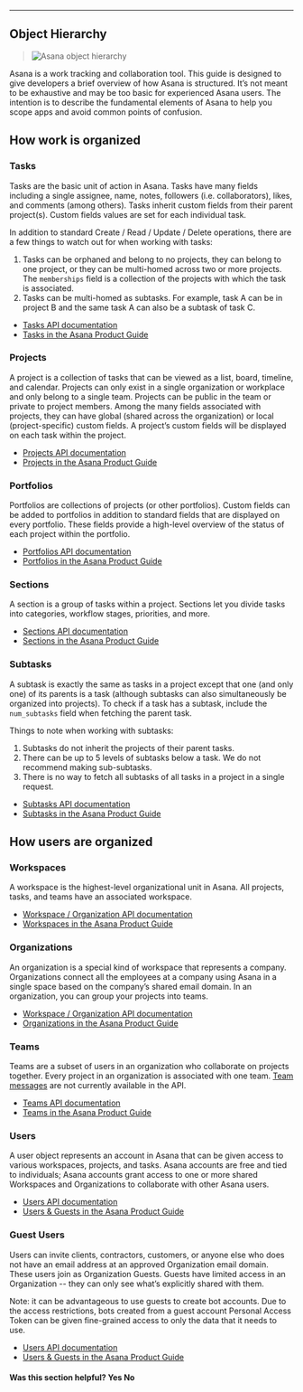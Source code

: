 <hr>
<section>

# Object Hierarchy

> ![Asana object hierarchy](https://luna1.co/b07faf.png)

<span class="description">
Asana is a work tracking and collaboration tool. This guide is designed to give developers a brief overview of how Asana is structured.  It’s not meant to be exhaustive and may be too basic for experienced Asana users.  The intention is to describe the fundamental elements of Asana to help you scope apps and avoid common points of confusion.
</span>

## How work is organized
<a id="how-work-in-asana-is-organized"></a>

<h3 id="tasks-hierarchy">Tasks</h3>

Tasks are the basic unit of action in Asana.  Tasks have many fields including a single assignee, name, notes, followers (i.e. collaborators), likes, and comments (among others). Tasks inherit custom fields from their parent project(s). Custom fields values are set for each individual task.  

In addition to standard Create / Read / Update / Delete operations, there are a few things to watch out for when working with tasks:

1. Tasks can be orphaned and belong to no projects, they can belong to one project, or they can be multi-homed across two or more projects. The `memberships` field is a collection of the projects with which the task is associated.    
2. Tasks can be multi-homed as subtasks.  For example, task A can be in project B and the same task A can also be a subtask of task C. 

* [Tasks API documentation](/docs/asana-tasks)
* [Tasks in the Asana Product Guide](https://asana.com/guide/help/tasks/actions)

<h3 id="projects-hierarchy">Projects</h3>

A project is a collection of tasks that can be viewed as a list, board, timeline, and calendar.  Projects can only exist in a single organization or workplace and only belong to a single team.  Projects can be public in the team or private to project members.  Among the many fields associated with projects, they can have global (shared across the organization) or local (project-specific) custom fields.  A project’s custom fields will be displayed on each task within the project.  

* [Projects API documentation](/docs/asana-projects)
* [Projects in the Asana Product Guide](https://asana.com/guide/help/projects/basics)

<h3 id="portfolios-hierarchy">Portfolios</h3>

Portfolios are collections of projects (or other portfolios). Custom fields can be added to portfolios in addition to standard fields that are displayed on every portfolio.  These fields provide a high-level overview of the status of each project within the portfolio. 

* [Portfolios API documentation](/docs/asana-portfolios)
* [Portfolios in the Asana Product Guide](https://asana.com/guide/help/premium/portfolios)

<h3 id="sections-hierarchy">Sections</h3>

A section is a group of tasks within a project. Sections let you divide tasks into categories, workflow stages, priorities, and more.

* [Sections API documentation](/docs/asana-sections)
* [Sections in the Asana Product Guide](https://asana.com/guide/help/projects/sections)

<h3 id="subtasks-hierarchy">Subtasks</h3>

A subtask is exactly the same as tasks in a project except that one (and only one) of its parents is a task (although subtasks can also simultaneously be organized into projects). To check if a task has a subtask, include the `num_subtasks` field when fetching the parent task.   

Things to note when working with subtasks:

1. Subtasks do not inherit the projects of their parent tasks.  
2. There can be up to 5 levels of subtasks below a task. We do not recommend making sub-subtasks. 
3. There is no way to fetch all subtasks of all tasks in a project in a single request. 

* [Subtasks API documentation](/docs/get-subtasks-from-a-task)
* [Subtasks in the Asana Product Guide](https://asana.com/guide/help/tasks/subtasks)

## How users are organized
<a id="how-users-of-asana-are-organized"></a>

<h3 id="workspaces-hierarchy">Workspaces</h3>

A workspace is the highest-level organizational unit in Asana. All projects, tasks, and teams have an associated workspace.

* [Workspace / Organization API documentation](/docs/asana-workspaces)
* [Workspaces in the Asana Product Guide](https://asana.com/guide/help/workspaces/basics)

<h3 id="organizations-hierarchy">Organizations</h3>

An organization is a special kind of workspace that represents a company. Organizations connect all the employees at a company using Asana in a single space based on the company’s shared email domain. In an organization, you can group your projects into teams. 

* [Workspace / Organization API documentation](/docs/asana-workspaces)
* [Organizations in the Asana Product Guide](https://asana.com/guide/help/organizations/basics)

<h3 id="teams-hierarchy">Teams</h3>

Teams are a subset of users in an organization who collaborate on projects together. Every project in an organization is associated with one team. [Team messages](https://asana.com/guide/help/fundamentals/messaging#gl-team) are not currently available in the API.

* [Teams API documentation](/docs/asana-teams)
* [Teams in the Asana Product Guide](https://asana.com/guide/help/organizations/team-basics)

<h3 id="users-hierarchy">Users</h3>

A user object represents an account in Asana that can be given access to various workspaces, projects, and tasks.  Asana accounts are free and tied to individuals; Asana accounts grant access to one or more shared Workspaces and Organizations to collaborate with other Asana users.

* [Users API documentation](/docs/asana-users)
* [Users & Guests in the Asana Product Guide](https://asana.com/guide/help/organizations/basics#gl-people)

<h3 id="guest-users-hierarchy">Guest Users</h3>

Users can invite clients, contractors, customers, or anyone else who does not have an email address at an approved Organization email domain. These users join as Organization Guests. Guests have limited access in an Organization -- they can only see what’s explicitly shared with them.

Note: it can be advantageous to use guests to create bot accounts. Due to the access restrictions, bots created from a guest account Personal Access Token can be given fine-grained access to only the data that it needs to use.   

* [Users API documentation](/docs/asana-users)
* [Users & Guests in the Asana Product Guide](https://asana.com/guide/help/organizations/basics#gl-people)

<div>
  <div class="docs-developer-satisfaction-content">
      <h4>Was this section helpful? <a class="positiveFeedback-DevSatisfaction" style="cursor:pointer;">Yes </a><a class="negativeFeedback-DevSatisfaction" style="cursor:pointer;">No</a></h4>
  </div>
</div>

</section>

